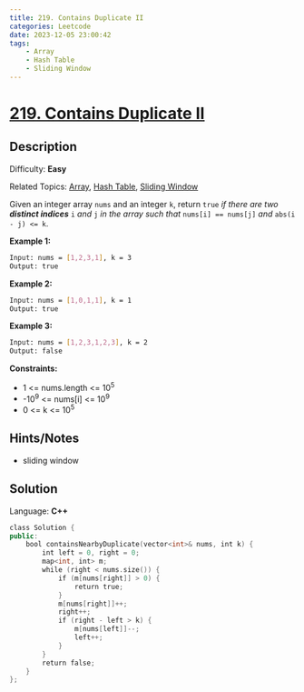```yaml
---
title: 219. Contains Duplicate II
categories: Leetcode
date: 2023-12-05 23:00:42
tags:
    - Array
    - Hash Table
    - Sliding Window
---
```


# [219\. Contains Duplicate II](https://leetcode.com/problems/contains-duplicate-ii/)

## Description

Difficulty: **Easy**

Related Topics: [Array](https://leetcode.com/tag/https://leetcode.com/tag/array//), [Hash Table](https://leetcode.com/tag/https://leetcode.com/tag/hash-table//), [Sliding Window](https://leetcode.com/tag/https://leetcode.com/tag/sliding-window//)

Given an integer array `nums` and an integer `k`, return `true` _if there are two **distinct indices**_ `i` _and_ `j` _in the array such that_ `nums[i] == nums[j]` _and_ `abs(i - j) <= k`.

**Example 1:**

```bash
Input: nums = [1,2,3,1], k = 3
Output: true
```

**Example 2:**

```bash
Input: nums = [1,0,1,1], k = 1
Output: true
```

**Example 3:**

```bash
Input: nums = [1,2,3,1,2,3], k = 2
Output: false
```

**Constraints:**

* 1 <= nums.length <= 10<sup>5</sup>
* -10<sup>9</sup> <= nums[i] <= 10<sup>9</sup>
* 0 <= k <= 10<sup>5</sup>

## Hints/Notes

* sliding window

## Solution

Language: **C++**

```C++
class Solution {
public:
    bool containsNearbyDuplicate(vector<int>& nums, int k) {
        int left = 0, right = 0;
        map<int, int> m;
        while (right < nums.size()) {
            if (m[nums[right]] > 0) {
                return true;
            }
            m[nums[right]]++;
            right++;
            if (right - left > k) {
                m[nums[left]]--;
                left++;
            }
        }   
        return false;
    }
};
```
